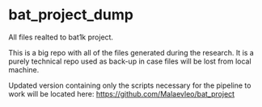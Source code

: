 # bat_project_dump
 All files realted to bat1k project. 

This is a big repo with all of the files generated during the research. It is a purely technical repo used as back-up in case files will be lost from local machine.

Updated version containing only the scripts necessary for the pipeline to work will be located here: https://github.com/Malaevleo/bat_project
